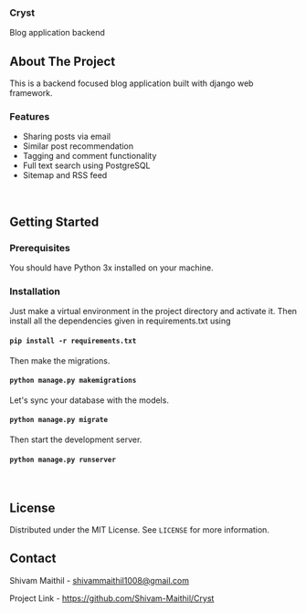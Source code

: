 ### Cryst
Blog application backend
<br/>

## About The Project
This is a backend focused blog application built with django web framework.  

### Features
* Sharing posts via email
* Similar post recommendation
* Tagging and comment functionality
* Full text search using PostgreSQL
* Sitemap and RSS feed

<br/>

## Getting Started

### Prerequisites
You should have Python 3x installed on your machine.

### Installation
Just make a virtual environment in the project directory and activate it.
Then install all the dependencies given in requirements.txt using
#### `pip install -r requirements.txt` 

Then make the migrations.
####  `python manage.py makemigrations`

Let's sync your database with the models.
#### `python manage.py migrate`

Then start the development server.
#### `python manage.py runserver`

<br/>

## License
Distributed under the MIT License. See `LICENSE` for more information.


## Contact
Shivam Maithil - shivammaithil1008@gmail.com

Project Link - https://github.com/Shivam-Maithil/Cryst
